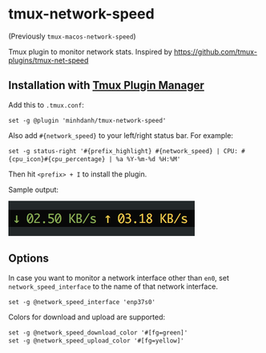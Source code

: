 # tmux-network-speed
(Previously `tmux-macos-network-speed`)

Tmux plugin to monitor network stats. Inspired by https://github.com/tmux-plugins/tmux-net-speed

## Installation with [Tmux Plugin Manager](https://github.com/tmux-plugins/tpm)

Add this to `.tmux.conf`:
```
set -g @plugin 'minhdanh/tmux-network-speed'
```

Also add `#{network_speed}` to your left/right status bar.
For example:

```
set -g status-right '#{prefix_highlight} #{network_speed} | CPU: #{cpu_icon}#{cpu_percentage} | %a %Y-%m-%d %H:%M'
```

Then hit `<prefix> + I` to install the plugin.

Sample output:

![sample.png](./sample.png "Sample output")

## Options

In case you want to monitor a network interface other than `en0`, set `network_speed_interface` to the name of that network interface.

```
set -g @network_speed_interface 'enp37s0'
```

Colors for download and upload are supported:

```
set -g @network_speed_download_color '#[fg=green]'
set -g @network_speed_upload_color '#[fg=yellow]'
```
